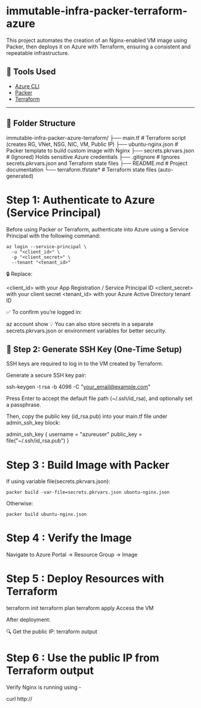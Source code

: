 # immutable-infra-packer-terraform-azure
This project automates the creation of an Nginx-enabled VM image using Packer, then deploys it on Azure with Terraform, ensuring a consistent and repeatable infrastructure.

## 🔧 Tools Used

- [Azure CLI](https://learn.microsoft.com/en-us/cli/azure/)
- [Packer](https://developer.hashicorp.com/packer)
- [Terraform](https://developer.hashicorp.com/terraform)

---

## 📁 Folder Structure

immutable-infra-packer-azure-terraform/
├── main.tf                 # Terraform script (creates RG, VNet, NSG, NIC, VM, Public IP)
├── ubuntu-nginx.json       # Packer template to build custom image with Nginx
├── secrets.pkrvars.json    # (Ignored) Holds sensitive Azure credentials
├── .gitignore              # Ignores secrets.pkrvars.json and Terraform state files
├── README.md               # Project documentation
└── terraform.tfstate*      # Terraform state files (auto-generated)


# Step 1: Authenticate to Azure (Service Principal)

Before using Packer or Terraform, authenticate into Azure using a Service Principal with the following command:

```
az login --service-principal \
  -u "<client_id>" \
  -p "<client_secret>" \
  --tenant "<tenant_id>"
```

🔒 Replace:

<client_id> with your App Registration / Service Principal ID
<client_secret> with your client secret
<tenant_id> with your Azure Active Directory tenant ID

✅ To confirm you’re logged in:

az account show
💡 You can also store secrets in a separate secrets.pkrvars.json or environment variables for better security.

## 🔑 Step 2: Generate SSH Key (One-Time Setup)
SSH keys are required to log in to the VM created by Terraform.

Generate a secure SSH key pair:

ssh-keygen -t rsa -b 4096 -C "your_email@example.com"

Press Enter to accept the default file path (~/.ssh/id_rsa), and optionally set a passphrase.

Then, copy the public key (id_rsa.pub) into your main.tf file under admin_ssh_key block:

admin_ssh_key {
  username   = "azureuser"
  public_key = file("~/.ssh/id_rsa.pub")
}

# Step 3 : Build Image with Packer

If using variable file(secrets.pkrvars.json):

    packer build -var-file=secrets.pkrvars.json ubuntu-nginx.json

Otherwise:

    packer build ubuntu-nginx.json

# Step 4 : Verify the Image

Navigate to Azure Portal → Resource Group → Image

# Step 5 : Deploy Resources with Terraform

terraform init
terraform plan
terraform apply
Access the VM

After deployment:

🔍 Get the public IP:
terraform output

# Step 6 : Use the public IP from Terraform output

Verify Nginx is running using -

curl http://<your-public-ip>

